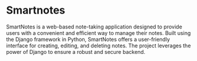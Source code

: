 # Smartnotes
SmartNotes is a web-based note-taking application designed to provide users with a convenient and efficient way to manage their notes. Built using the Django framework in Python, SmartNotes offers a user-friendly interface for creating, editing, and deleting notes. The project leverages the power of Django to ensure a robust and secure backend.
